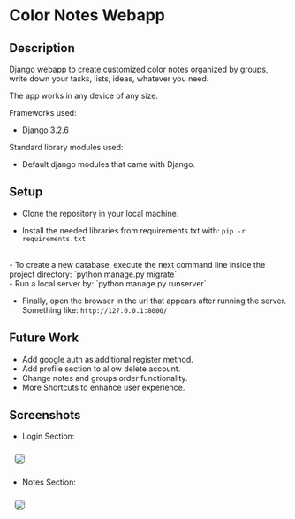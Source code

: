 # Color Notes Webapp

## Description
Django webapp to create customized color notes organized by groups, write down your tasks, lists, ideas, whatever you need.

The app works in any device of any size.

Frameworks used:
  - Django 3.2.6

Standard library modules used:
  - Default django modules that came with Django.

## Setup

- Clone the repository in your local machine.

- Install the needed libraries from requirements.txt with:
  `pip -r requirements.txt`
<br>
- To create a new database, execute the next command line inside the project directory:
  `python manage.py migrate`
<br>
- Run a local server by:
  `python manage.py runserver`

- Finally, open the browser in the url that appears after running the server. Something like:
  `http://127.0.0.1:8000/`

## Future Work

- Add google auth as additional register method.
- Add profile section to allow delete account.
- Change notes and groups order functionality.
- More Shortcuts to enhance user experience.

## Screenshots

- Login Section:
<img style="border:1px solid gray; border-radius:5px; margin:10px" src="https://user-images.githubusercontent.com/36393143/187255690-f75c3f22-7677-4cd7-9334-df42bc36c96c.png">

- Notes Section:
<img style="border:1px solid gray; border-radius:5px; margin:10px" src="https://user-images.githubusercontent.com/36393143/187255385-4afe1e70-e015-4a9d-bfe8-db45e4b59f43.png">
